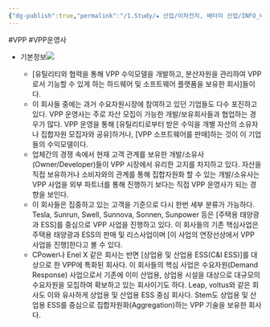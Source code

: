 ```yaml
---
{"dg-publish":true,"permalink":"/1.Study/★ 산업/이차전지, 배터리 산업/INFO_배터리/VPP 운영사/","created":"2024-11-20T21:02:27.680+09:00","updated":"2025-06-26T16:54:39.554+09:00"}
---
```


#VPP #VPP운영사


- 기본정보![](https://i.imgur.com/7BJxwql.png)

	- [유틸리티와 협력을 통해 VPP 수익모델을 개발하고, 분산자원을 관리하여 VPP로서 기능할 수 있게 하는 하드웨어 및 소프트웨어 플랫폼을 보유한 회사]들이다. 
	- 이 회사들 중에는 과거 수요자원시장에 참여하고 있던 기업들도 다수 포진하고 있다. VPP 운영사는 주로 자산 모집이 가능한 개발/보유회사들과 협업하는 경우가 많다. VPP 운영을 통해 [유틸리티로부터 받은 수익을 개별 자산의 소유자나 집합자원 모집자와 공유]하거나, [VPP 소프트웨어를 판매]하는 것이 이 기업들의 수익모델이다.
	- 업체간의 경쟁 속에서 현재 고객 관계를 보유한 개발/소유사(Owner/Developer)들이 VPP 시장에서 유리한 고지를 차지하고 있다. 자산을 직접 보유하거나 소비자와의 관계를 통해 집합자원화 할 수 있는 개발/소유사는 VPP 사업을 외부 파트너를 통해 진행하기 보다는 직접 VPP 운영사가 되는 경향을 보인다.
	- 이 회사들은 집중하고 있는 고객을 기준으로 다시 한번 세부 분류가 가능하다. Tesla, Sunrun, Swell, Sunnova, Sonnen, Sunpower 등은 [주택용 태양광과 ESS]를 중심으로 VPP 사업을 진행하고 있다. 이 회사들의 기존 핵심사업은 주택용 태양광과 ESS의 판매 및 리스사업이며 [이 사업의 연장선상에서 VPP 사업을 진행]한다고 볼 수 있다.
	- CPower나 Enel X 같은 회사는 반면 [상업용 및 산업용 ESS(C&I ESS)]를 대상으로 한 VPP에 특화된 회사다. 이 회사들의 핵심 사업은 수요자원(Demand Response) 사업으로서 기존에 이미 산업용, 상업용 시설을 대상으로 대규모의 수요자원을 모집하여 확보하고 있는 회사이기도 하다. Leap, voltus와 같은 회사도 이와 유사하게 상업용 및 산업용 ESS 중심 회사다. Stem도 상업용 및 산업용 ESS를 중심으로 집합자원화(Aggregation)하는 VPP 기술을 보유한 회사다.


